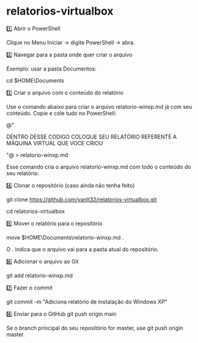 # relatorios-virtualbox


1️⃣ Abrir o PowerShell

Clique no Menu Iniciar → digite PowerShell → abra.

2️⃣ Navegar para a pasta onde quer criar o arquivo

Exemplo: usar a pasta Documentos:

cd $HOME\Documents

3️⃣ Criar o arquivo com o conteúdo do relatório

Use o comando abaixo para criar o arquivo relatorio-winxp.md já com seu conteúdo. Copie e cole tudo no PowerShell:

@"


DENTRO DESSE CODIGO COLOQUE SEU RELATÓRIO REFERENTE A MÁQUINA VIRTUAL QUE VOCE CRIOU



"@ > relatorio-winxp.md


Esse comando cria o arquivo relatorio-winxp.md com todo o conteúdo do seu relatório.

4️⃣ Clonar o repositório (caso ainda não tenha feito)


git clone https://github.com/yanlt32/relatorios-virtualbox.git


cd relatorios-virtualbox

5️⃣ Mover o relatório para o repositório


move $HOME\Documents\relatorio-winxp.md .


O . indica que o arquivo vai para a pasta atual do repositório.

6️⃣ Adicionar o arquivo ao Git


git add relatorio-winxp.md

7️⃣ Fazer o commit


git commit -m "Adiciona relatório de instalação do Windows XP"

8️⃣ Enviar para o GitHub
git push origin main


Se o branch principal do seu repositório for master, use git push origin master.
